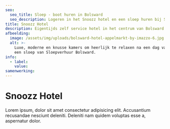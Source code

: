 ```yaml
---
seo:
  seo_title: Sloep - boot huren in Bolsward
  seo_description: Logeren in het Snoozz hotel en een sloep huren bij Sloepverhuur Bolsward.
title: Snoozz Hotel
description: Eigentijds zelf service hotel in het centrum van Bolsward
afbeelding:
  image: /assets/img/uploads/bolsward-hotel-appelmarkt-by-imazzo-6.jpg
  alt: >-
    Luxe, moderne en knusse kamers om heerlijk te relaxen na een dag varen met
    een sloep van Sloepverhuur Bolsward.
info:
  - label:
    value:
samenwerking:
---
```


# Snoozz Hotel

Lorem ipsum, dolor sit amet consectetur adipisicing elit. Accusantium recusandae nesciunt deleniti. Deleniti nam quidem voluptas esse a, aspernatur dolor.

